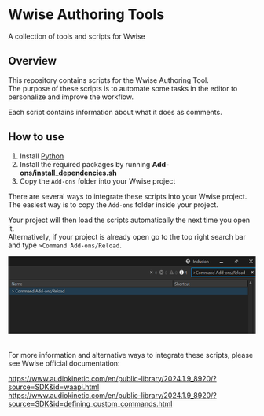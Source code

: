 
# Wwise Authoring Tools

A collection of tools and scripts for Wwise 

## Overview

This repository contains scripts for the Wwise Authoring Tool.\
The purpose of these scripts is to automate some tasks in the editor to personalize and improve the workflow.

Each script contains information about what it does as comments.

## How to use

1. Install [Python](https://www.python.org/downloads/)
2. Install the required packages by running **Add-ons/install_dependencies.sh**
3. Copy the `Add-ons` folder into your Wwise project

There are several ways to integrate these scripts into your Wwise project.\
The easiest way is to copy the `Add-ons` folder inside your project.

Your project will then load the scripts automatically the next time you open it.\
Alternatively, if your project is already open go to the top right search bar and type `>Command Add-ons/Reload`.

<img alt="CommandReload.png" height="158" src="Images/CommandReload.png" width="550"/>

\
For more information and alternative ways to integrate these scripts, please see Wwise official documentation:

https://www.audiokinetic.com/en/public-library/2024.1.9_8920/?source=SDK&id=waapi.html \
https://www.audiokinetic.com/en/public-library/2024.1.9_8920/?source=SDK&id=defining_custom_commands.html